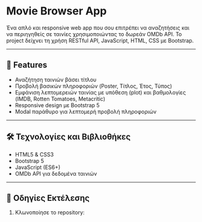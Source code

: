 # Movie Browser App

Ένα απλό και responsive web app που σου επιτρέπει να αναζητήσεις και να περιηγηθείς σε ταινίες χρησιμοποιώντας το δωρεάν OMDb API. Το project δείχνει τη χρήση RESTful API, JavaScript, HTML, CSS με Bootstrap.

---

## 🚀 Features

- Αναζήτηση ταινιών βάσει τίτλου
- Προβολή βασικών πληροφοριών (Poster, Τίτλος, Έτος, Τύπος)
- Εμφάνιση λεπτομερειών ταινίας με υπόθεση (plot) και βαθμολογίες (IMDB, Rotten Tomatoes, Metacritic)
- Responsive design με Bootstrap 5
- Modal παράθυρο για λεπτομερή προβολή πληροφοριών

---

## 🛠️ Τεχνολογίες και Βιβλιοθήκες

- HTML5 & CSS3
- Bootstrap 5
- JavaScript (ES6+)
- OMDb API για δεδομένα ταινιών

---

## 💾 Οδηγίες Εκτέλεσης

1. Κλωνοποίησε το repository:
